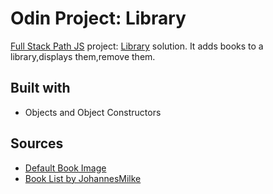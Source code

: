 # Odin Project: Library

[Full Stack Path JS](https://www.theodinproject.com/paths/full-stack-javascript/javascript) project: [Library](https://www.theodinproject.com/paths/full-stack-javascript/courses/javascript/lessons/library) solution. It adds books to a library,displays them,remove them.

## Built with

- Objects and Object Constructors

## Sources

- [Default Book Image](https://pixabay.com/vectors/book-notebook-paper-text-textbook-2028349)
- [Book List by JohannesMilke](https://gist.githubusercontent.com/JohannesMilke/d53fbbe9a1b7e7ca2645db13b995dc6f/raw/eace0e20f86cdde3352b2d92f699b6e9dedd8c70/books.json)
